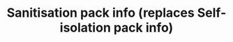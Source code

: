 ---
layout: link-post
title: Sanitisation pack info (replaces Self-isolation pack info)
link: /downloads/sanitisation-pack-info.pdf
category: QPHL working from home
---